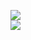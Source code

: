 [![](https://img.shields.io/badge/Made%20With-Github%20Spray-lightgrey.svg?style=for-the-badge&logo=github)](https://github.com/Annihil/github-spray#4662)  
[![](https://i.imgur.com/2DrTn0Z.gif)](https://github.com/Annihil/github-spray)